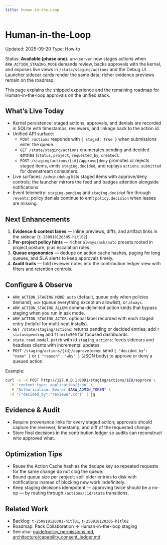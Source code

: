 ```yaml
---
title: Human‑in‑the‑Loop
---
```


# Human‑in‑the‑Loop

Updated: 2025-09-20
Type: How‑to

Status: **Available (phase one).** `arw-server` now stages actions when `ARW_ACTION_STAGING_MODE` demands review, backs approvals with the kernel, and exposes live views in `/state/staging/actions` and the Debug UI. Launcher sidecar cards render the same data; richer evidence previews remain on the roadmap.

This page explains the shipped experience and the remaining roadmap for Human-in-the-loop approvals on the unified stack.

## What’s Live Today

- Kernel persistence: staged actions, approvals, and denials are recorded in SQLite with timestamps, reviewers, and linkage back to the action id.
- Unified API surface:
  - `POST /actions` responds with `{ staged: true }` when submissions enter the queue.
  - `GET /state/staging/actions` enumerates pending and decided entries (`status`, `project`, `requested_by`, `created`).
  - `POST /staging/actions/{id}/approve|deny` promotes or rejects staged items, emits `staging.decided`, and replays `actions.submitted` for downstream consumers.
- Live surfaces: `/admin/debug` lists staged items with approve/deny controls; the launcher mirrors the feed and badges attention alongside notifications.
- Event telemetry: `staging.pending` and `staging.decided` fire through `/events`; policy denials continue to emit `policy.decision` when leases are missing.

## Next Enhancements

1. **Evidence & context lanes** — inline previews, diffs, and artifact links in the sidecar (`t-250918120305-hitl02`).
2. **Per-project policy hints** — richer `always/ask/auto` presets rooted in project posture, plus escalation rules.
3. **Queue ergonomics** — dedupe on action cache hashes, paging for long queues, and SLA alerts to keep approvals timely.
4. **Audit trails** — fold reviewer notes into the contribution ledger view with filters and retention controls.

## Configure & Observe

- `ARW_ACTION_STAGING_MODE`: `auto` (default, queue only when policies demand), `ask` (queue everything except an allowlist), or `always`.
- `ARW_ACTION_STAGING_ALLOW`: comma-delimited action kinds that bypass staging when you run in ask mode.
- `ARW_ACTION_STAGING_ACTOR`: optional label recorded with each staged entry (helpful for multi-seat installs).
- `GET /state/staging/actions`: returns pending or decided entries; add `?status=pending` and `?limit=500` for focused dashboards.
- `state.read.model.patch` with id `staging_actions`: feeds sidecars and headless clients with incremental updates.
- `POST /staging/actions/{id}/approve|deny`: send `{ "decided_by": "name" }` or `{ "reason": "why" }` (JSON body) to approve or deny a queued action.

Example:

```bash
curl -s -X POST http://127.0.0.1:8091/staging/actions/$ID/approve \
  -H 'content-type: application/json' \
  -H "Authorization: Bearer $ARW_ADMIN_TOKEN" \
  -d '{"decided_by":"reviewer.cc"}' | jq
```

## Evidence & Audit

- Require provenance links for every staged action; approvals should capture the reviewer, timestamp, and diff of the requested change.
- Store final decisions in the contribution ledger so audits can reconstruct who approved what.

## Optimization Tips

- Reuse the Action Cache hash as the dedupe key so repeated requests for the same change do not clog the queue.
- Bound queue size per project; spill older entries to disk with notifications instead of blocking new work indefinitely.
- Keep staging decisions idempotent — approving twice should be a no-op — by routing through `/actions/:id/state` transitions.

## Related Work

- Backlog: `t-250918120301-hitl01`, `t-250918120305-hitl02`
- Roadmap: Pack Collaboration → Human-in-the-loop staging
- See also: [guide/policy_permissions.md](policy_permissions.md), [architecture/capability_consent_ledger.md](../architecture/capability_consent_ledger.md)
